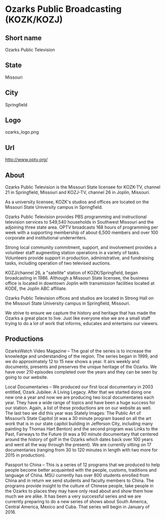 # Ozarks Public Broadcasting (KOZK/KOZJ)

## Short name

Ozarks Public Television

## State

Missouri

## City

Springfield

## Logo

ozarks\_logo.png

## Url

http://www.optv.org/

## About

Ozarks Public Television is the Missouri State licensee for KOZK-TV,
channel 21 in Springfield, Missouri and KOZJ-TV, channel 26 in Joplin, Missouri.

As
a university licensee, KOZK's studios and offices are located on the Missouri
State University campus in Springfield.

Ozarks Public Television provides PBS
programming and instructional television services to 549,540 households in Southwest
Missouri and the adjoining three state area. OPTV broadcasts 168 hours of programming
per week with a supporting membership of about 6,500 members and over 100 corporate
and institutional underwriters.

Strong local community commitment, support, and
involvement provides a volunteer staff augmenting station operations in a variety
of tasks. Volunteers provide support in production, administrative, and fundraising
tasks, including operation of two televised auctions.

KOZJ/channel 26, a "satellite"
station of KOZK/Springfield, began broadcasting in 1986. Although a Missouri State
licensee, the business office is located in downtown Joplin with transmission
facilities located at KODE, the Joplin ABC affiliate.

Ozarks Public Television
offices and studios are located in Strong Hall on the Missouri State University
campus in Springfield, Missouri.

We strive to ensure we capture the history and
heritage that has made the Ozarks a great place to live.  Just like everyone else
we are a small staff trying to do a lot of work that informs, educates and entertains
our viewers.


## Productions

OzarksWatch Video Magazine – The goal of the series is to increase
the knowledge and understanding of the region.  The series began in 1999, and we
do approximately 12 to 15 new shows a year.  It airs weekly and documents, presents
and preserves the unique heritage of the Ozarks.  We have over 210 episodes completed
over the years and they can be seen by going to our website.

Local Documentaries
– We produced our first local documentary in 2003 entitled, Ozark Jubilee:  A
Living Legacy.  After that we started doing one new one a year and now we are
producing two local documentaries each year.  They have a wide range of topics
and have been a huge success for our station.  Again, a list of these productions
are on our website as well.  The last two we did this year was Stately Images:
The Public Art of Missouri’s State Capitol (it was a 30 minute program based on
all the art work that is in our state capitol building in Jefferson City, including
many painting by Thomas Hart Benton) and the second program was Links to the Past,
Fairways to the Future (it was a 90 minute documentary that centered around the
history of golf in the Ozarks which dates back over 100 years and went all the way through the
present).  We are currently sitting on 17 documentaries (ranging from 30 to
120 minutes in length with two more for 2015 in production).

Passport to
China – This is a series of 12 programs that we produced to help people become
better acquainted with the people, customs, traditions and language of China.
MSU currently has over 800 students enrolled from China and in return we send
students and faculty members to China.  The programs provide insight to the culture
of Chinese people, take people in the Ozarks to places they may have only read
about and show them how much we are alike.  It has been a very successful series
and we are currently preparing to do a new series of shows about South America,
Central America, Mexico and Cuba.  That series will begin in January of 2016.

